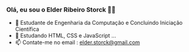 ### Olá, eu sou o Elder Ribeiro Storck 🧑‍💻

- 👔 Estudante de Engenharia da Computação e Concluindo Iniciação Científica
- 📘 Estudando HTML, CSS e JavaScript ...
- 📫 Contate-me no email : elder.storck@gmail.com


